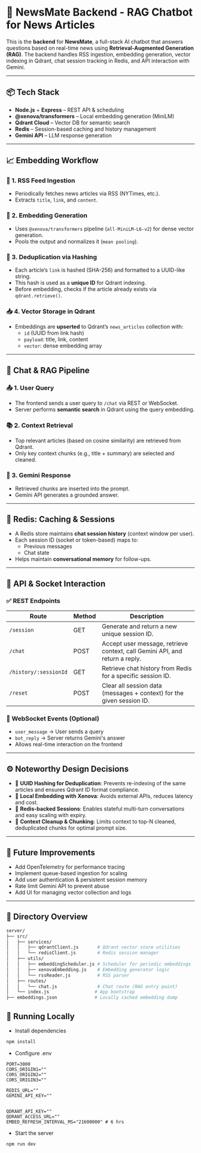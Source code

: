 # 🧠 NewsMate Backend - RAG Chatbot for News Articles

This is the **backend** for **NewsMate**, a full-stack AI chatbot that answers questions based on real-time news using **Retrieval-Augmented Generation (RAG)**. The backend handles RSS ingestion, embedding generation, vector indexing in Qdrant, chat session tracking in Redis, and API interaction with Gemini.

---

## 📦 Tech Stack

- **Node.js** + **Express** – REST API & scheduling
- **@xenova/transformers** – Local embedding generation (MiniLM)
- **Qdrant Cloud** – Vector DB for semantic search
- **Redis** – Session-based caching and history management
- **Gemini API** – LLM response generation

---

## 📈 Embedding Workflow

### 🔁 1. RSS Feed Ingestion

- Periodically fetches news articles via RSS (NYTimes, etc.).
- Extracts `title`, `link`, and `content`.

### 🧠 2. Embedding Generation

- Uses `@xenova/transformers` pipeline (`all-MiniLM-L6-v2`) for dense vector generation.
- Pools the output and normalizes it (`mean pooling`).

### 🔐 3. Deduplication via Hashing

- Each article’s `link` is hashed (SHA-256) and formatted to a UUID-like string.
- This hash is used as a **unique ID** for Qdrant indexing.
- Before embedding, checks if the article already exists via `qdrant.retrieve()`.

### 📥 4. Vector Storage in Qdrant

- Embeddings are **upserted** to Qdrant’s `news_articles` collection with:
  - `id` (UUID from link hash)
  - `payload`: title, link, content
  - `vector`: dense embedding array

---

## 🧠 Chat & RAG Pipeline

### 📤 1. User Query

- The frontend sends a user query to `/chat` via REST or WebSocket.
- Server performs **semantic search** in Qdrant using the query embedding.

### 📚 2. Context Retrieval

- Top relevant articles (based on cosine similarity) are retrieved from Qdrant.
- Only key context chunks (e.g., title + summary) are selected and cleaned.

### 🤖 3. Gemini Response

- Retrieved chunks are inserted into the prompt.
- Gemini API generates a grounded answer.

---

## 🧠 Redis: Caching & Sessions

- A Redis store maintains **chat session history** (context window per user).
- Each session ID (socket or token-based) maps to:
  - Previous messages
  - Chat state
- Helps maintain **conversational memory** for follow-ups.

---

## 🔌 API & Socket Interaction

### ✅ REST Endpoints

| Route                 | Method | Description                                                                 |
| --------------------- | ------ | --------------------------------------------------------------------------- |
| `/session`            | GET    | Generate and return a new unique session ID.                                |
| `/chat`               | POST   | Accept user message, retrieve context, call Gemini API, and return a reply. |
| `/history/:sessionId` | GET    | Retrieve chat history from Redis for a specific session ID.                 |
| `/reset`              | POST   | Clear all session data (messages + context) for the given session ID.       |

<!-- | `/articles`           | GET    | Fetch raw news articles from all configured RSS feeds.                      |
| `/embed`              | POST   | Trigger manual re-embedding of latest fetched articles into Qdrant.         | -->

### 💬 WebSocket Events (Optional)

- `user_message` → User sends a query
- `bot_reply` → Server returns Gemini's answer
- Allows real-time interaction on the frontend

---

## ⚙️ Noteworthy Design Decisions

- 🔐 **UUID Hashing for Deduplication**: Prevents re-indexing of the same articles and ensures Qdrant ID format compliance.
- 🔄 **Local Embedding with Xenova**: Avoids external APIs, reduces latency and cost.
- 🧵 **Redis-backed Sessions**: Enables stateful multi-turn conversations and easy scaling with expiry.
- 📄 **Context Cleanup & Chunking**: Limits context to top-N cleaned, deduplicated chunks for optimal prompt size.

---

## 🚀 Future Improvements

- Add OpenTelemetry for performance tracing
- Implement queue-based ingestion for scaling
- Add user authentication & persistent session memory
- Rate limit Gemini API to prevent abuse
- Add UI for managing vector collection and logs

---

## 📁 Directory Overview

```bash
server/
├── src/
│   ├── services/
│   │   ├── qdrantClient.js       # Qdrant vector store utilities
│   │   └── redisClient.js        # Redis session manager
│   ├── utils/
│   │   ├── embeddingScheduler.js # Scheduler for periodic embeddings
│   │   ├── xenovaEmbedding.js    # Embedding generator logic
│   │   └── rssReader.js          # RSS parser
│   ├── routes/
│   │   └── chat.js               # Chat route (RAG entry point)
│   └── index.js                 # App bootstrap
├── embeddings.json              # Locally cached embedding dump
```

## 🧪 Running Locally

- Install dependencies

```bash
npm install
```

- Configure .env

```env
PORT=3000
CORS_ORIGIN1=""
CORS_ORIGIN2=""
CORS_ORIGIN3=""

REDIS_URL=""
GEMINI_API_KEY=""


QDRANT_API_KEY=""
QDRANT_ACCESS_URL=""
EMBED_REFRESH_INTERVAL_MS="21600000" # 6 hrs
```

- Start the server

```bash
npm run dev
```
